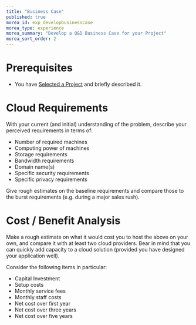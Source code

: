 ```yaml
---
title: "Business Case"
published: true
morea_id: exp_developbusinesscase
morea_type: experience
morea_summary: "Develop a Q&D Business Case for your Project"
morea_sort_order: 2
---
```

# Prerequisites
- You have [Selected a Project]({{site.baseurl}}/morea/ProjectBusinessCase/exp_selectproject.html) and briefly described it.

# Cloud Requirements
With your current (and initial) understanding of the problem, describe your perceived requirements in terms of:

- Number of required machines
- Computing power of machines
- Storage requirements
- Bandwidth requirements
- Domain name(s)
- Specific security requirements
- Specific privacy requirements

Give rough estimates on the baseline requirements and compare those to the burst requirements (e.g. during a major sales rush).

# Cost / Benefit Analysis
Make a rough estimate on what it would cost you to host the above on your own, and compare it with at least two cloud providers. Bear in mind that you can quickly add capacity to a cloud solution (provided you have designed your application well).

Consider the following items in particular:

- Capital Investment
- Setup costs
- Monthly service fees
- Monthly staff costs
- Net cost over first year
- Net cost over three years
- Net cost over five years
